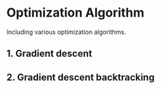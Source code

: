 # Optimization Algorithm
Including various optimization algorithms.
## 1. Gradient descent
## 2. Gradient descent backtracking
